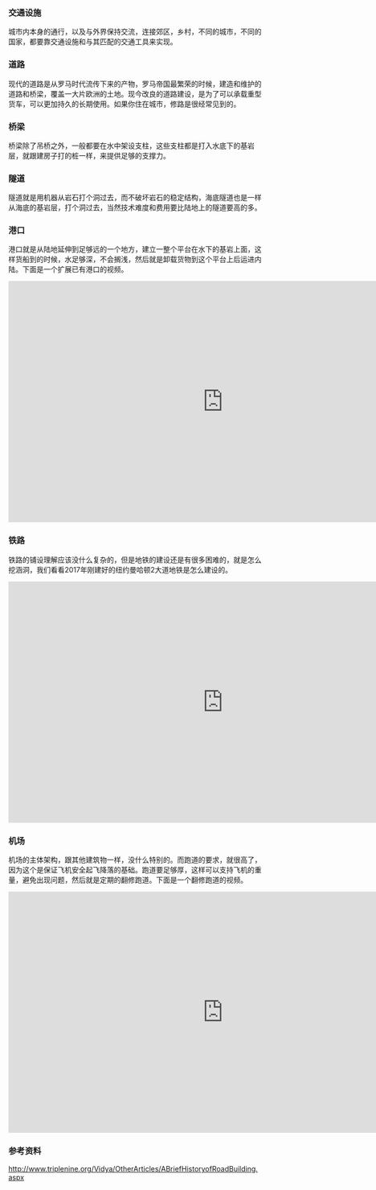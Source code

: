 ### 交通设施

城市内本身的通行，以及与外界保持交流，连接郊区，乡村，不同的城市，不同的国家，都要靠交通设施和与其匹配的交通工具来实现。

### 道路

现代的道路是从罗马时代流传下来的产物，罗马帝国最繁荣的时候，建造和维护的道路和桥梁，覆盖一大片欧洲的土地。现今改良的道路建设，是为了可以承载重型货车，可以更加持久的长期使用。如果你住在城市，修路是很经常见到的。

### 桥梁

桥梁除了吊桥之外，一般都要在水中架设支柱，这些支柱都是打入水底下的基岩层，就跟建房子打的桩一样，来提供足够的支撑力。

### 隧道

隧道就是用机器从岩石打个洞过去，而不破坏岩石的稳定结构，海底隧道也是一样从海底的基岩层，打个洞过去，当然技术难度和费用要比陆地上的隧道要高的多。

### 港口

港口就是从陆地延伸到足够远的一个地方，建立一整个平台在水下的基岩上面，这样货船到的时候，水足够深，不会搁浅，然后就是卸载货物到这个平台上后运进内陆。下面是一个扩展已有港口的视频。

<iframe width="854" height="480" src="https://www.youtube.com/embed/2mbQx8WxlzA" frameborder="0" allowfullscreen></iframe>

### 铁路

铁路的铺设理解应该没什么复杂的，但是地铁的建设还是有很多困难的，就是怎么挖涵洞，我们看看2017年刚建好的纽约曼哈顿2大道地铁是怎么建设的。

<iframe width="854" height="480" src="https://www.youtube.com/embed/NueYp5ShBHw" frameborder="0" allowfullscreen></iframe>

### 机场

机场的主体架构，跟其他建筑物一样，没什么特别的。而跑道的要求，就很高了， 因为这个是保证飞机安全起飞降落的基础。跑道要足够厚，这样可以支持飞机的重量，避免出现问题，然后就是定期的翻修跑道。下面是一个翻修跑道的视频。

<iframe width="854" height="480" src="https://www.youtube.com/embed/LW8hYQzxyEA" frameborder="0" allowfullscreen></iframe>

### 参考资料

http://www.triplenine.org/Vidya/OtherArticles/ABriefHistoryofRoadBuilding.aspx